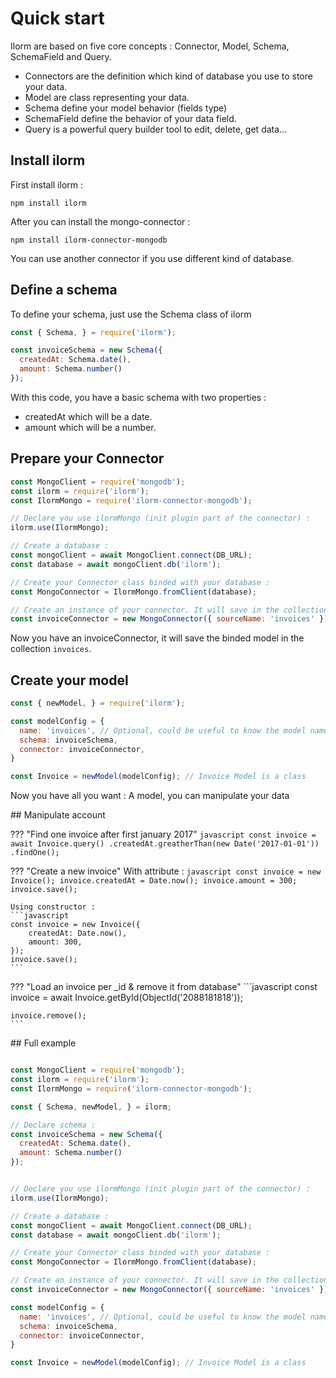 # Quick start

Ilorm are based on five core concepts : Connector, Model, Schema, SchemaField and Query.
- Connectors are the definition which kind of database you use to store your data.
- Model are class representing your data.
- Schema define your model behavior (fields type)
- SchemaField define the behavior of your data field.
- Query is a powerful query builder tool to edit, delete, get data...

## Install ilorm
First install ilorm :
```shell
npm install ilorm
```

After you can install the mongo-connector :
```shell
npm install ilorm-connector-mongodb
```

You can use another connector if you use different kind of database.

## Define a schema
To define your schema, just use the Schema class of ilorm
```javascript
const { Schema, } = require('ilorm');

const invoiceSchema = new Schema({
  createdAt: Schema.date(),
  amount: Schema.number()
});
```
With this code, you have a basic schema with two properties :
- createdAt which will be a date.
- amount which will be a number.

## Prepare your Connector
```javascript
const MongoClient = require('mongodb');
const ilorm = require('ilorm');
const IlormMongo = require('ilorm-connector-mongodb');

// Declare you use ilormMongo (init plugin part of the connector) :
ilorm.use(IlormMongo);

// Create a database :
const mongoClient = await MongoClient.connect(DB_URL);
const database = await mongoClient.db('ilorm');

// Create your Connector class binded with your database :
const MongoConnector = IlormMongo.fromClient(database);

// Create an instance of your connector. It will save in the collection: accounts ;
const invoiceConnector = new MongoConnector({ sourceName: 'invoices' });
```
Now you have an invoiceConnector, it will save the binded model in the collection `invoices`.

## Create your model
```javascript
const { newModel, } = require('ilorm');

const modelConfig = {
  name: 'invoices', // Optional, could be useful to know the model name
  schema: invoiceSchema,
  connector: invoiceConnector,
}

const Invoice = newModel(modelConfig); // Invoice Model is a class
```
Now you have all you want : A model, you can manipulate your data

## Manipulate account

??? "Find one invoice after first january 2017"
    ```javascript
    const invoice = await Invoice.query()
        .createdAt.greatherThan(new Date('2017-01-01'))
        .findOne();
    ```
    
??? "Create a new invoice"
    With attribute :
    ```javascript
    const invoice = new Invoice();
    invoice.createdAt = Date.now();
    invoice.amount = 300;
    invoice.save();
    ```
    
    Using constructor :
    ```javascript
    const invoice = new Invoice({
        createdAt: Date.now(),
        amount: 300,
    });
    invoice.save();
    ```

??? "Load an invoice per _id & remove it from database"
    ```javascript
    const invoice = await Invoice.getById(ObjectId('2088181818'));
    
    invoice.remove();
    ```

## Full example

```javascript

const MongoClient = require('mongodb');
const ilorm = require('ilorm');
const IlormMongo = require('ilorm-connector-mongodb');

const { Schema, newModel, } = ilorm;

// Declare schema :
const invoiceSchema = new Schema({
  createdAt: Schema.date(),
  amount: Schema.number()
});


// Declare you use ilormMongo (init plugin part of the connector) :
ilorm.use(IlormMongo);

// Create a database :
const mongoClient = await MongoClient.connect(DB_URL);
const database = await mongoClient.db('ilorm');

// Create your Connector class binded with your database :
const MongoConnector = IlormMongo.fromClient(database);

// Create an instance of your connector. It will save in the collection: accounts ;
const invoiceConnector = new MongoConnector({ sourceName: 'invoices' });

const modelConfig = {
  name: 'invoices', // Optional, could be useful to know the model name
  schema: invoiceSchema,
  connector: invoiceConnector,
}

const Invoice = newModel(modelConfig); // Invoice Model is a class
```
